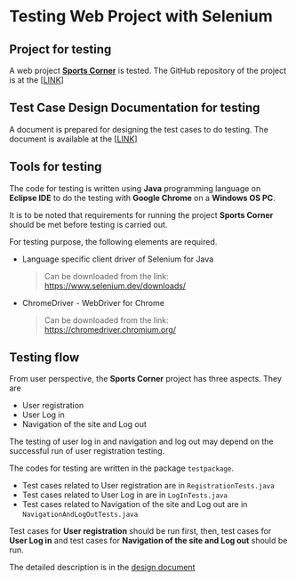 # Testing Web Project with Selenium

## Project for testing 
A web project **[Sports Corner](https://github.com/MdSiamAnsary/SportsCorner)** is tested. The GitHub repository of the project is at the [[LINK](https://github.com/MdSiamAnsary/SportsCorner)] 

## Test Case Design Documentation for testing 
A document is prepared for designing the test cases to do testing. The document is available at the [[LINK](https://github.com/MdSiamAnsary/Testing-Web-Project-with-Selenium/blob/main/Test%20Case%20Documentation/Test%20Case%20Documentation.pdf)]

## Tools for testing

The code for testing is written using **Java** programming language on **Eclipse IDE** to do the testing with **Google Chrome** on a **Windows OS PC**.

It is to be noted that requirements for running the project **Sports Corner** should be met before testing is carried out. 

For testing purpose, the following elements are required.
- Language specific client driver of Selenium for Java
	> Can be downloaded from the link: https://www.selenium.dev/downloads/ 
- ChromeDriver - WebDriver for Chrome 
	> Can be downloaded from the link: https://chromedriver.chromium.org/ 
 
## Testing flow
From user perspective, the **Sports Corner** project has three aspects. They are 
- User registration 
- User Log in 
- Navigation of the site and Log out 

The testing of user log in and navigation and log out may depend on the successful run of user registration testing. 

The codes for testing are written in the package `testpackage`.
- Test cases related to User registration are in `RegistrationTests.java`
- Test cases related to User Log in are in `LogInTests.java`
- Test cases related to Navigation of the site and Log out are in `NavigationAndLogOutTests.java`

Test cases for **User registration** should be run first, then, test cases for **User Log in** and test cases for **Navigation of the site and Log out** should be run. 

The detailed description is in the [design document](https://github.com/MdSiamAnsary/Testing-Web-Project-with-Selenium/blob/main/Test%20Case%20Documentation/Test%20Case%20Documentation.pdf) 
